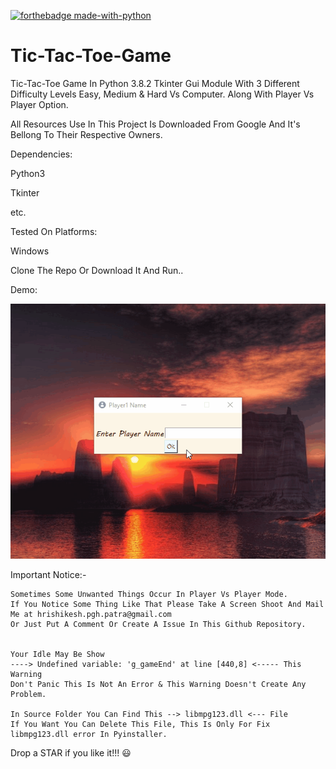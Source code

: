 [![forthebadge made-with-python](http://ForTheBadge.com/images/badges/made-with-python.svg)](https://www.python.org/)


# Tic-Tac-Toe-Game
Tic-Tac-Toe Game In Python 3.8.2 Tkinter Gui Module With 3 Different Difficulty Levels Easy, Medium &amp; Hard Vs Computer. Along With Player Vs Player Option.



All Resources Use In This Project Is Downloaded From Google And It's Bellong To Their Respective Owners.


Dependencies:
  
  Python3
  
  Tkinter
  
  etc.



Tested On Platforms:

  Windows


Clone The Repo Or Download It And Run..


Demo:

![Tic-Tac-Toe-Game](Demo/Tic-Tac-Toe.gif)




Important  Notice:-
    
    Sometimes Some Unwanted Things Occur In Player Vs Player Mode.
    If You Notice Some Thing Like That Please Take A Screen Shoot And Mail Me at hrishikesh.pgh.patra@gmail.com
    Or Just Put A Comment Or Create A Issue In This Github Repository.
    
    
    Your Idle May Be Show
    ----> Undefined variable: 'g_gameEnd' at line [440,8] <----- This Warning 
    Don't Panic This Is Not An Error & This Warning Doesn't Create Any Problem.
    
    In Source Folder You Can Find This --> libmpg123.dll <--- File
    If You Want You Can Delete This File, This Is Only For Fix libmpg123.dll error In Pyinstaller.



Drop a STAR if you like it!!! 😃
